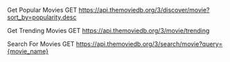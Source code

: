 Get Popular Movies
GET https://api.themoviedb.org/3/discover/movie?sort_by=popularity.desc

Get Trending Movies
GET https://api.themoviedb.org/3/movie/trending

Search For Movies
GET https://api.themoviedb.org/3/search/movie?query={movie_name}
